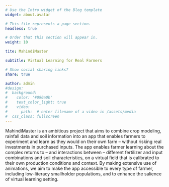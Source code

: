 ```yaml
---
# Use the Intro widget of the Blog template
widget: about.avatar

# This file represents a page section.
headless: true

# Order that this section will appear in.
weight: 10

tite: MahindiMaster

subtitle: Virtual Learning for Real Farmers

# Show social sharing links?
share: true

author: admin
#design:
#  background:
#    color: '#090a0b'
#    text_color_light: true
#    video:
#      path:  # enter filename of a video in /assets/media
#  css_class: fullscreen
---
```


<div style="text-align: left">

MahindiMaster is an ambitious project that aims to combine crop modeling, rainfall data and soil information into an app that enables farmers to experiment and learn as they would on their own farm – without risking real investments in purchased inputs. The app enables farmer learning about the complex returns to – and interactions between – different fertilizer and input combinations and soil characteristics, on a virtual field that is calibrated to their own production conditions and context. By making extensive use of animations, we aim to make the app accessible to every type of farmer, including low-literacy smallholder populations, and to enhance the salience of virtual learning setting.

</div>
